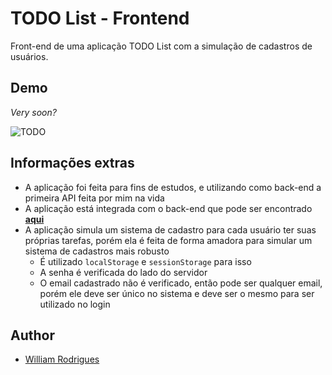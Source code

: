 # TODO List - Frontend

Front-end de uma aplicação TODO List com a simulação de cadastros de usuários.


## Demo

*Very soon?*

![TODO](https://c.tenor.com/6_9oJ4U37pgAAAAM/rickroll-dance.gif)


## Informações extras

- A aplicação foi feita para fins de estudos, e utilizando como back-end a primeira API feita por mim na vida
- A aplicação está integrada com o back-end que pode ser encontrado [**aqui**](https://github.com/willy-r/todo-list-api)
- A aplicação simula um sistema de cadastro para cada usuário ter suas próprias tarefas, porém ela é feita de forma amadora para simular um sistema de cadastros mais robusto
  - É utilizado `localStorage` e `sessionStorage` para isso
  - A senha é verificada do lado do servidor
  - O email cadastrado não é verificado, então pode ser qualquer email, porém ele deve ser único no sistema e deve ser o mesmo para ser utilizado no login


## Author

- [William Rodrigues](https://github.com/willy-r)

